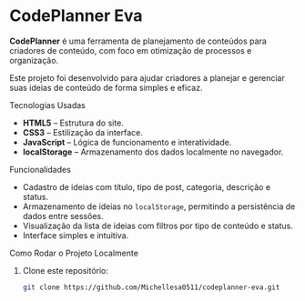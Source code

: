 # CodePlanner Eva

**CodePlanner** é uma ferramenta de planejamento de conteúdos para criadores de conteúdo, com foco em otimização de processos e organização.

Este projeto foi desenvolvido para ajudar criadores a planejar e gerenciar suas ideias de conteúdo de forma simples e eficaz. 

 Tecnologias Usadas
- **HTML5** – Estrutura do site.
- **CSS3** – Estilização da interface.
- **JavaScript** – Lógica de funcionamento e interatividade.
- **localStorage** – Armazenamento dos dados localmente no navegador.

 Funcionalidades
- Cadastro de ideias com título, tipo de post, categoria, descrição e status.
- Armazenamento de ideias no `localStorage`, permitindo a persistência de dados entre sessões.
- Visualização da lista de ideias com filtros por tipo de conteúdo e status.
- Interface simples e intuitiva.

 Como Rodar o Projeto Localmente
1. Clone este repositório:
   ```bash
   git clone https://github.com/Michellesa0511/codeplanner-eva.git
